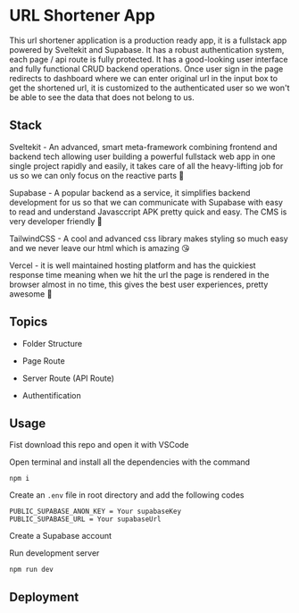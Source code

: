 # URL Shortener App

This url shortener application is a production ready app, it is a fullstack app powered by Sveltekit and Supabase. It has a robust authentication system, each page / api route is fully protected. It has a good-looking user interface and fully functional CRUD backend operations. Once user sign in the page redirects to dashboard where we can enter original url in the input box to get the shortened url, it is customized to the authenticated user so we won't be able to see the data that does not belong to us.

## Stack

<!-- Sveltekit - No.1 meta-framework and also the most advanced, smarties  -->
Sveltekit - An advanced, smart meta-framework combining frontend and backend tech allowing user building a powerful fullstack web app in one single project rapidly and easily, it takes care of all the heavy-lifting job for us so we can only focus on the reactive parts 🥰

<!-- Supabase - No.1 backend as service, it simplifies backend development  -->
Supabase - A popular backend as a service, it simplifies backend development for us so that we can communicate with Supabase with easy to read and understand Javasccript APK pretty quick and easy. The CMS is very developer friendly 🥰

<!-- TailwindCSS - No.1 CSS library, it makes styling so much easy and we  -->
TailwindCSS - A cool and advanced css library makes styling so much easy and we never leave our html which is amazing 😘

<!-- Vercel - No.1 hosting platform, it is well maintained and has the  -->
Vercel - it is well maintained hosting platform and has the quickiest response time meaning when we hit the url the page is rendered in the browser almost in no time, this gives the best user experiences, pretty awesome 🥰

## Topics

- Folder Structure

- Page Route

- Server Route (API Route)

- Authentification

 
## Usage

Fist download this repo and open it with VSCode

Open terminal and install all the dependencies with the command
```
npm i
```

Create an `.env` file in root directory and add the following codes
```
PUBLIC_SUPABASE_ANON_KEY = Your supabaseKey
PUBLIC_SUPABASE_URL = Your supabaseUrl
```

Create a Supabase account


Run development server
```
npm run dev
```

## Deployment


